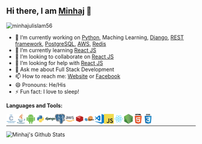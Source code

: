 ## Hi there, I am [Minhaj](http://minhaj.pythonanywhere.com/) 👋

<p align="left"> <img src="https://komarev.com/ghpvc/?username=minhajulislam56&label=Views&color=blue&style=plastic" alt="minhajulislam56" /> </p>

- 🔭 I’m currently working on [Python](https://www.python.org/), Maching Learning, [Django](https://www.djangoproject.com/), [REST framework](https://www.django-rest-framework.org/), [PostgreSQL](https://www.postgresql.org/), [AWS](https://aws.amazon.com/), [Redis](https://redis.io/)
- 🌱 I’m currently learning [React JS](https://reactjs.org/)
- 👯 I’m looking to collaborate on [React JS](https://reactjs.org/)
- 🤔 I’m looking for help with [React JS](https://reactjs.org/)
- 💬 Ask me about Full Stack Development
- 📫 How to reach me: [Website](http://minhaj.pythonanywhere.com/) or [Facebook](https://www.facebook.com/minhajul.islam.056)
- 😄 Pronouns: He/His
- ⚡ Fun fact: I love to sleep!


**Languages and Tools:**

<img align="left" alt="C" width="26px" src="https://raw.githubusercontent.com/github/explore/80688e429a7d4ef2fca1e82350fe8e3517d3494d/topics/c/c.png" />
<img align="left" alt="Java" width="26px" src="https://raw.githubusercontent.com/github/explore/80688e429a7d4ef2fca1e82350fe8e3517d3494d/topics/java/java.png" />
<img align="left" alt="Android" width="26px" src="https://raw.githubusercontent.com/github/explore/80688e429a7d4ef2fca1e82350fe8e3517d3494d/topics/android/android.png" />
<img align="left" alt="Python" width="26px" src="https://raw.githubusercontent.com/github/explore/80688e429a7d4ef2fca1e82350fe8e3517d3494d/topics/python/python.png" />
<img align="left" alt="Django" width="26px" src="https://raw.githubusercontent.com/github/explore/80688e429a7d4ef2fca1e82350fe8e3517d3494d/topics/django/django.png" />
<img align="left" alt="PostgreSQL" width="26px" src="https://raw.githubusercontent.com/github/explore/80688e429a7d4ef2fca1e82350fe8e3517d3494d/topics/postgresql/postgresql.png" />
<img align="left" alt="AWS" width="26px" src="https://raw.githubusercontent.com/github/explore/80688e429a7d4ef2fca1e82350fe8e3517d3494d/topics/aws/aws.png" />
<img align="left" alt="Redis" width="26px" src="https://raw.githubusercontent.com/github/explore/80688e429a7d4ef2fca1e82350fe8e3517d3494d/topics/redis/redis.png" />
<img align="left" alt="SciKit-Learn" width="26px" src="https://raw.githubusercontent.com/github/explore/80688e429a7d4ef2fca1e82350fe8e3517d3494d/topics/scikit-learn/scikit-learn.png" />
<img align="left" alt="Visual Studio Code" width="26px" src="https://raw.githubusercontent.com/github/explore/80688e429a7d4ef2fca1e82350fe8e3517d3494d/topics/visual-studio-code/visual-studio-code.png" />
<img align="left" alt="JavaScript" width="26px" src="https://raw.githubusercontent.com/github/explore/80688e429a7d4ef2fca1e82350fe8e3517d3494d/topics/javascript/javascript.png" />
<img align="left" alt="React" width="26px" src="https://raw.githubusercontent.com/github/explore/80688e429a7d4ef2fca1e82350fe8e3517d3494d/topics/react/react.png" />
<img align="left" alt="Node.js" width="26px" src="https://raw.githubusercontent.com/github/explore/80688e429a7d4ef2fca1e82350fe8e3517d3494d/topics/nodejs/nodejs.png" />
<img align="left" alt="HTML5" width="26px" src="https://raw.githubusercontent.com/github/explore/80688e429a7d4ef2fca1e82350fe8e3517d3494d/topics/html/html.png" />
<img align="left" alt="CSS3" width="26px" src="https://raw.githubusercontent.com/github/explore/80688e429a7d4ef2fca1e82350fe8e3517d3494d/topics/css/css.png" />

<br/>

---
<img align="left" alt="Minhaj's Github Stats" src="https://github-readme-stats.codestackr.vercel.app/api?username=minhajulislam56&show_icons=true&hide_border=true" />
